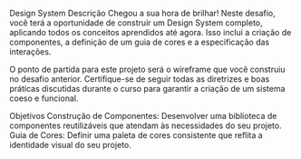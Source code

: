 Design System
Descrição
Chegou a sua hora de brilhar! Neste desafio, você terá a oportunidade de construir um Design System completo, aplicando todos os conceitos aprendidos até agora. Isso inclui a criação de componentes, a definição de um guia de cores e a especificação das interações.

O ponto de partida para este projeto será o wireframe que você construiu no desafio anterior. Certifique-se de seguir todas as diretrizes e boas práticas discutidas durante o curso para garantir a criação de um sistema coeso e funcional.

Objetivos
Construção de Componentes: Desenvolver uma biblioteca de componentes reutilizáveis que atendam às necessidades do seu projeto.
Guia de Cores: Definir uma paleta de cores consistente que reflita a identidade visual do seu projeto.
